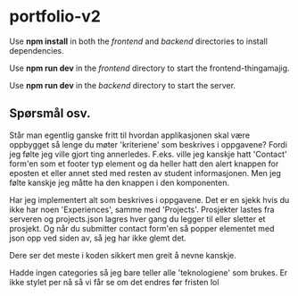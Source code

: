 # portfolio-v2

Use **npm install** in both the *frontend* and *backend* directories to install dependencies.

Use **npm run dev** in the *frontend* directory to start the frontend-thingamajig.

Use **npm run dev** in the *backend* directory to start the server.

## Spørsmål osv.

Står man egentlig ganske fritt til hvordan applikasjonen skal være oppbygget så lenge du møter 'kriteriene' som beskrives i oppgavene? Fordi jeg følte jeg ville gjort ting annerledes. F.eks. ville jeg kanskje hatt 'Contact' form'en som et footer typ element og da heller hatt den alert knappen for eposten et eller annet sted med resten av student informasjonen. Men jeg følte kanskje jeg måtte ha den knappen i den komponenten.

Har jeg implementert alt som beskrives i oppgavene. Det er en sjekk hvis du ikke har noen 'Experiences', samme med 'Projects'. Prosjekter lastes fra serveren og projects.json lagres hver gang du legger til eller sletter et prosjekt.
Og når du submitter contact form'en så popper elementet med json opp ved siden av, så jeg har ikke glemt det.

Dere ser det meste i koden sikkert men greit å nevne kanskje.

Hadde ingen categories så jeg bare teller alle 'teknologiene' som brukes. Er ikke stylet per nå så vi får se om det endres før fristen lol